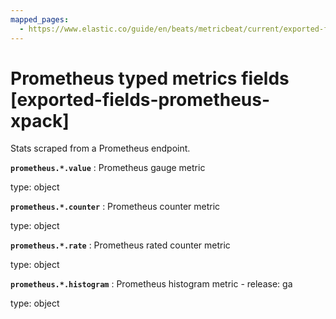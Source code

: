 ```yaml
---
mapped_pages:
  - https://www.elastic.co/guide/en/beats/metricbeat/current/exported-fields-prometheus-xpack.html
---
```


# Prometheus typed metrics fields [exported-fields-prometheus-xpack]

Stats scraped from a Prometheus endpoint.


**`prometheus.*.value`**
:   Prometheus gauge metric

type: object


**`prometheus.*.counter`**
:   Prometheus counter metric

type: object


**`prometheus.*.rate`**
:   Prometheus rated counter metric

type: object


**`prometheus.*.histogram`**
:   Prometheus histogram metric - release: ga

type: object


